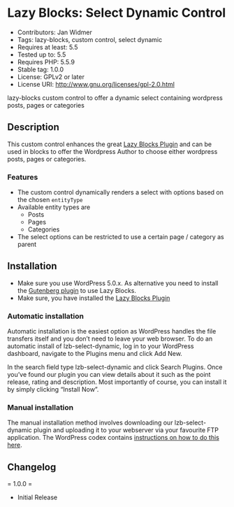 # Lazy Blocks: Select Dynamic Control

* Contributors: Jan Widmer
* Tags: lazy-blocks, custom control, select dynamic
* Requires at least: 5.5
* Tested up to: 5.5
* Requires PHP: 5.5.9
* Stable tag: 1.0.0
* License: GPLv2 or later
* License URI: <http://www.gnu.org/licenses/gpl-2.0.html>

lazy-blocks custom control to offer a dynamic select containing wordpress posts, pages or categories

## Description

This custom control enhances the great [Lazy Blocks Plugin](https://lazyblocks.com/) and can be used in blocks to offer the Wordpress Author to choose either wordpress posts, pages or categories.

### Features

* The custom control dynamically renders a select with options based on the chosen `entityType`
* Available entity types are
  * Posts
  * Pages
  * Categories
* The select options can be restricted to use a certain page / category as parent

## Installation

* Make sure you use WordPress 5.0.x. As alternative you need to install the [Gutenberg plugin](https://wordpress.org/plugins/gutenberg/) to use Lazy Blocks.
* Make sure, you have installed the [Lazy Blocks Plugin](https://lazyblocks.com/)

### Automatic installation

Automatic installation is the easiest option as WordPress handles the file transfers itself and you don’t need to leave your web browser. To do an automatic install of lzb-select-dynamic, log in to your WordPress dashboard, navigate to the Plugins menu and click Add New.

In the search field type lzb-select-dynamic and click Search Plugins. Once you’ve found our plugin you can view details about it such as the point release, rating and description. Most importantly of course, you can install it by simply clicking “Install Now”.

### Manual installation

The manual installation method involves downloading our lzb-select-dynamic plugin and uploading it to your webserver via your favourite FTP application. The WordPress codex contains [instructions on how to do this here](https://codex.wordpress.org/Managing_Plugins#Manual_Plugin_Installation).

## Changelog

= 1.0.0 =

* Initial Release
